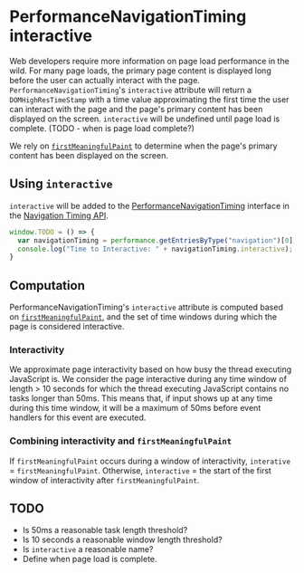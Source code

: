 # PerformanceNavigationTiming interactive

Web developers require more information on page load performance in the wild. For many page loads, the primary page content is displayed long before the user can actually interact with the page. `PerformanceNavigationTiming`'s `interactive` attribute will return a `DOMHighResTimeStamp` with a time value approximating the first time the user can interact with the page and the page's primary content has been displayed on the screen. `interactive` will be undefined until page load is complete. (TODO - when is page load complete?)

We rely on [`firstMeaningfulPaint`](https://github.com/tdresser/time-to-first-meaningful-paint/blob/master/README.md) to determine when the page's primary content has been displayed on the screen.

## Using `interactive` 
`interactive` will be added to the [PerformanceNavigationTiming](https://www.w3.org/TR/navigation-timing-2/#sec-PerformanceNavigationTiming) interface in the [Navigation Timing API](https://www.w3.org/TR/navigation-timing-2/).

```javascript
window.TODO = () => { 
  var navigationTiming = performance.getEntriesByType("navigation")[0];
  console.log("Time to Interactive: " + navigationTiming.interactive);
}
```

## Computation
PerformanceNavigationTiming's `interactive` attribute is computed based on [`firstMeaningfulPaint`](https://github.com/tdresser/time-to-first-meaningful-paint/blob/master/README.md), and the set of time windows during which the page is considered interactive.

### Interactivity 
We approximate page interactivity based on how busy the thread executing JavaScript is. We consider the page interactive during any time window of length > 10 seconds for which the thread executing JavaScript contains no tasks longer than 50ms. This means that, if input shows up at any time during this time window, it will be a maximum of 50ms before event handlers for this event are executed.

### Combining interactivity and `firstMeaningfulPaint`

If `firstMeaningfulPaint` occurs during a window of interactivity, `interative` = `firstMeaningfulPaint`. Otherwise, `interactive` = the start of the first window of interactivity after `firstMeaningfulPaint`. 

## TODO
* Is 50ms a reasonable task length threshold?
* Is 10 seconds a reasonable window length threshold?
* Is `interactive` a reasonable name?
* Define when page load is complete.
